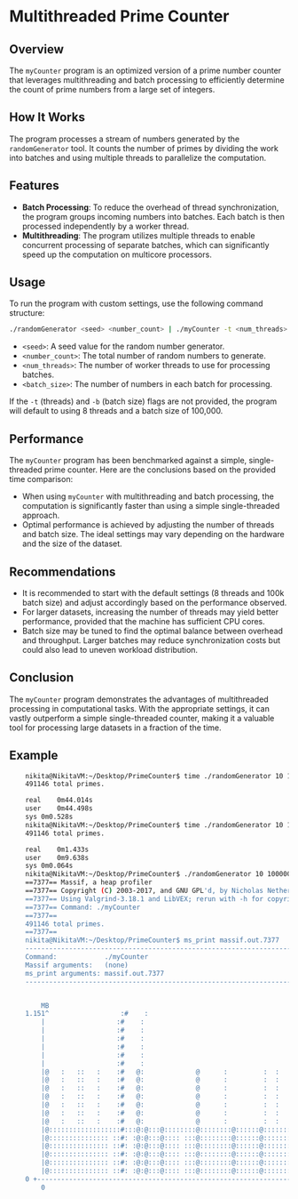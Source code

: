 # Multithreaded Prime Counter

## Overview
The `myCounter` program is an optimized version of a prime number counter that leverages multithreading and batch processing to efficiently determine the count of prime numbers from a large set of integers.

## How It Works
The program processes a stream of numbers generated by the `randomGenerator` tool. It counts the number of primes by dividing the work into batches and using multiple threads to parallelize the computation.

## Features
- **Batch Processing**: To reduce the overhead of thread synchronization, the program groups incoming numbers into batches. Each batch is then processed independently by a worker thread.
- **Multithreading**: The program utilizes multiple threads to enable concurrent processing of separate batches, which can significantly speed up the computation on multicore processors.

## Usage
To run the program with custom settings, use the following command structure:
```sh
./randomGenerator <seed> <number_count> | ./myCounter -t <num_threads> -b <batch_size>
```


- `<seed>`: A seed value for the random number generator.
- `<number_count>`: The total number of random numbers to generate.
- `<num_threads>`: The number of worker threads to use for processing batches.
- `<batch_size>`: The number of numbers in each batch for processing.

If the `-t` (threads) and `-b` (batch size) flags are not provided, the program will default to using 8 threads and a batch size of 100,000.

## Performance
The `myCounter` program has been benchmarked against a simple, single-threaded prime counter. Here are the conclusions based on the provided time comparison:

- When using `myCounter` with multithreading and batch processing, the computation is significantly faster than using a simple single-threaded approach.
- Optimal performance is achieved by adjusting the number of threads and batch size. The ideal settings may vary depending on the hardware and the size of the dataset.

## Recommendations
- It is recommended to start with the default settings (8 threads and 100k batch size) and adjust accordingly based on the performance observed.
- For larger datasets, increasing the number of threads may yield better performance, provided that the machine has sufficient CPU cores.
- Batch size may be tuned to find the optimal balance between overhead and throughput. Larger batches may reduce synchronization costs but could also lead to uneven workload distribution.

## Conclusion
The `myCounter` program demonstrates the advantages of multithreaded processing in computational tasks. With the appropriate settings, it can vastly outperform a simple single-threaded counter, making it a valuable tool for processing large datasets in a fraction of the time.

## Example
```sh
    nikita@NikitaVM:~/Desktop/PrimeCounter$ time ./randomGenerator 10 10000000 | ./primeCounter 
    491146 total primes.

    real	0m44.014s
    user	0m44.498s
    sys	0m0.528s
    nikita@NikitaVM:~/Desktop/PrimeCounter$ time ./randomGenerator 10 10000000 | ./myCounter 
    491146 total primes.

    real	0m1.433s
    user	0m9.638s
    sys	0m0.064s
    nikita@NikitaVM:~/Desktop/PrimeCounter$ ./randomGenerator 10 10000000 | valgrind --tool=massif ./myCounter
    ==7377== Massif, a heap profiler
    ==7377== Copyright (C) 2003-2017, and GNU GPL'd, by Nicholas Nethercote
    ==7377== Using Valgrind-3.18.1 and LibVEX; rerun with -h for copyright info
    ==7377== Command: ./myCounter
    ==7377== 
    491146 total primes.
    ==7377== 
    nikita@NikitaVM:~/Desktop/PrimeCounter$ ms_print massif.out.7377 
    --------------------------------------------------------------------------------
    Command:            ./myCounter
    Massif arguments:   (none)
    ms_print arguments: massif.out.7377
    --------------------------------------------------------------------------------


        MB
    1.151^                  :#    :                                               
        |                  :#    :                                               
        |                  :#    :                                               
        |                  :#    :                                               
        |                  :#    :                                               
        |                  :#    :                                               
        |                  :#    :                                               
        |@   :   ::   :    :#   @:             @      :         :  :             
        |@   :   ::   :    :#   @:             @      :         :  :             
        |@   :   ::   :    :#   @:             @      :         :  :             
        |@   :   ::   :    :#   @:             @      :         :  :             
        |@   :   ::   :    :#   @:             @      :         :  :             
        |@   :   ::   :    :#   @:             @      :         :  :             
        |@   :   ::   :    :#   @:             @      :         :  :             
        |@::::::::::::::::::#:::@:@:::@::::::::@::::::::@::::::@:::::::@::::::@::
        |@::::::::::::::: ::#: :@:@:::@:::: :::@::::::::@::::::@:::::::@::::::@::
        |@::::::::::::::: ::#: :@:@:::@:::: :::@::::::::@::::::@:::::::@::::::@::
        |@::::::::::::::: ::#: :@:@:::@:::: :::@::::::::@::::::@:::::::@::::::@::
        |@::::::::::::::: ::#: :@:@:::@:::: :::@::::::::@::::::@:::::::@::::::@::
        |@::::::::::::::: ::#: :@:@:::@:::: :::@::::::::@::::::@:::::::@::::::@::
    0 +----------------------------------------------------------------------->Gi
        0                                                                   74.28
```
